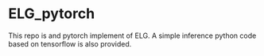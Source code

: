 # ELG_pytorch

This repo is and pytorch implement of ELG.
A simple inference python code based on tensorflow is also provided.
